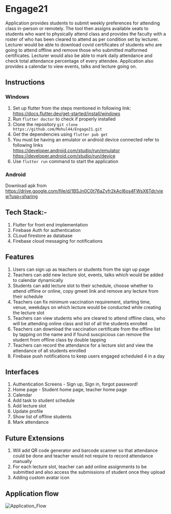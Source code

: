# Engage21
Application provides students to submit weekly preferences for attending class in-person or remotely. The tool then assigns available seats to students who want to physically attend class and provides the faculty with a roster of who has been cleared to attend as per condition set by lecturer. Lecturer would be able to download covid certificates of students who are going to attend offline and remove those who submitted malformed certificates. Lecturer would also be able to mark daily attendance and check total attendance percentage of every attendee. Application also provides a calendar to view events, talks and lecture going on.

## Instructions
### Windows
1. Set up flutter from the steps mentioned in following link:
https://docs.flutter.dev/get-started/install/windows 
2. Run `flutter doctor` to check if properly installed
3. Clone the repository `git clone https://github.com/Mohul44/Engage21.git`
4. Get the dependencies using `flutter pub get`
5. You must be having an emulator or android device connected refer to following links
    <br /> https://developer.android.com/studio/run/emulator
    <br /> https://developer.android.com/studio/run/device 
6. Use `flutter run` command to start the application

### Android
Download apk from https://drive.google.com/file/d/1BSJn0C0t76aZyfr2kAcl6os4FWsX6Tdr/view?usp=sharing

## Tech Stack:-
1. Flutter for front end implementation
2. Firebase Auth for authentication
3. CLoud firestore as database
4. Firebase cloud messaging for notifications

## Features 
1. Users can sign up as teachers or students from the sign up page
2. Teachers can add new lecture slot, events, talks which would be added to calendar dynamically
3. Students can add lecture slot to their schedule, choose whether to attend offline or online, copy gmeet link and remove any lecture from their schedule 
4. Teachers can fix minimum vaccination requirement, starting time, venue, weekdays on which lecture would be conducted while creating the lecture slot
5. Teachers can view students who are cleared to attend offline class, who will be attending online class and list of all the students enrolled
6. Teachers can download the vaccination certificate from the offline list by tapping on the name and if found suscpicious can remove the student from offline class by double tapping
7. Teachers can record the attendance for a lecture slot and view the attendance of all students enrolled
8. Firebase push notifications to keep users engaged scheduled 4 in a day

## Interfaces
  1. Authentication Screens - Sign up, Sign in, forgot password!
  2. Home page - Student home page, teacher home page
  3. Calendar
  4. Add task to student schedule
  5. Add lecture slot
  6. Update profile
  7. Show list of offline students
  8. Mark attendance

## Future Extensions
1. Will add QR code generator and barcode scanner so that attendance could be done and teacher would not require to record attendance manually
2. For each lecture slot, teacher can add online assignments to be submitted and also access the submissions of student once they upload
3. Adding custom avatar icon

## Application flow

![Application_Flow](https://user-images.githubusercontent.com/43715905/143721841-5c58d540-c95d-4f6f-8e17-b0e58d5d5ed7.png)

